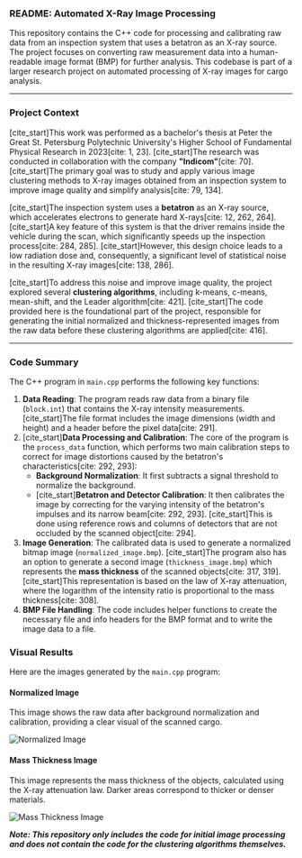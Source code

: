 ### README: Automated X-Ray Image Processing

This repository contains the C++ code for processing and calibrating raw data from an inspection system that uses a betatron as an X-ray source. The project focuses on converting raw measurement data into a human-readable image format (BMP) for further analysis. This codebase is part of a larger research project on automated processing of X-ray images for cargo analysis.

---

### Project Context

[cite_start]This work was performed as a bachelor's thesis at Peter the Great St. Petersburg Polytechnic University's Higher School of Fundamental Physical Research in 2023[cite: 1, 23]. [cite_start]The research was conducted in collaboration with the company **"Indicom"**[cite: 70]. [cite_start]The primary goal was to study and apply various image clustering methods to X-ray images obtained from an inspection system to improve image quality and simplify analysis[cite: 79, 134].

[cite_start]The inspection system uses a **betatron** as an X-ray source, which accelerates electrons to generate hard X-rays[cite: 12, 262, 264]. [cite_start]A key feature of this system is that the driver remains inside the vehicle during the scan, which significantly speeds up the inspection process[cite: 284, 285]. [cite_start]However, this design choice leads to a low radiation dose and, consequently, a significant level of statistical noise in the resulting X-ray images[cite: 138, 286].

[cite_start]To address this noise and improve image quality, the project explored several **clustering algorithms**, including k-means, c-means, mean-shift, and the Leader algorithm[cite: 421]. [cite_start]The code provided here is the foundational part of the project, responsible for generating the initial normalized and thickness-represented images from the raw data before these clustering algorithms are applied[cite: 416].

---

### Code Summary

The C++ program in `main.cpp` performs the following key functions:

1.  **Data Reading**: The program reads raw data from a binary file (`block.int`) that contains the X-ray intensity measurements. [cite_start]The file format includes the image dimensions (width and height) and a header before the pixel data[cite: 291].
2.  [cite_start]**Data Processing and Calibration**: The core of the program is the `process_data` function, which performs two main calibration steps to correct for image distortions caused by the betatron's characteristics[cite: 292, 293]:
    * **Background Normalization**: It first subtracts a signal threshold to normalize the background.
    * [cite_start]**Betatron and Detector Calibration**: It then calibrates the image by correcting for the varying intensity of the betatron's impulses and its narrow beam[cite: 292, 293]. [cite_start]This is done using reference rows and columns of detectors that are not occluded by the scanned object[cite: 294].
3.  **Image Generation**: The calibrated data is used to generate a normalized bitmap image (`normalized_image.bmp`). [cite_start]The program also has an option to generate a second image (`thickness_image.bmp`) which represents the **mass thickness** of the scanned objects[cite: 317, 319]. [cite_start]This representation is based on the law of X-ray attenuation, where the logarithm of the intensity ratio is proportional to the mass thickness[cite: 308].
4.  **BMP File Handling**: The code includes helper functions to create the necessary file and info headers for the BMP format and to write the image data to a file.

### Visual Results

Here are the images generated by the `main.cpp` program:

#### Normalized Image

This image shows the raw data after background normalization and calibration, providing a clear visual of the scanned cargo.

![Normalized Image](images/normalized_image.bmp)

#### Mass Thickness Image

This image represents the mass thickness of the objects, calculated using the X-ray attenuation law. Darker areas correspond to thicker or denser materials.

![Mass Thickness Image](images/thickness_image.bmp)

***Note: This repository only includes the code for initial image processing and does not contain the code for the clustering algorithms themselves.***